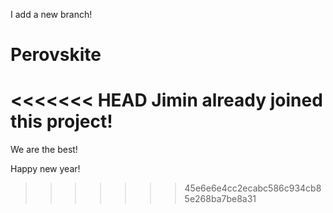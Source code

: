 I add a new branch!
# Perovskite
<<<<<<< HEAD
Jimin already joined this project!
=======

We are the best!


Happy new year!
>>>>>>> 45e6e6e4cc2ecabc586c934cb85e268ba7be8a31

